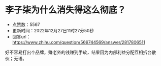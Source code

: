 # 李子柒为什么消失得这么彻底？
- 点赞数：5567
- 更新时间：2022年12月27日11时27分50秒
- 回答url：https://www.zhihu.com/question/569744569/answer/2817806511
<body>
 <p data-pid="S_--rUjK">好不容易打出个品牌，赚老外的钱赚到手软，结果因为内部利益分配互相拆台散伙；无语。</p>
</body>